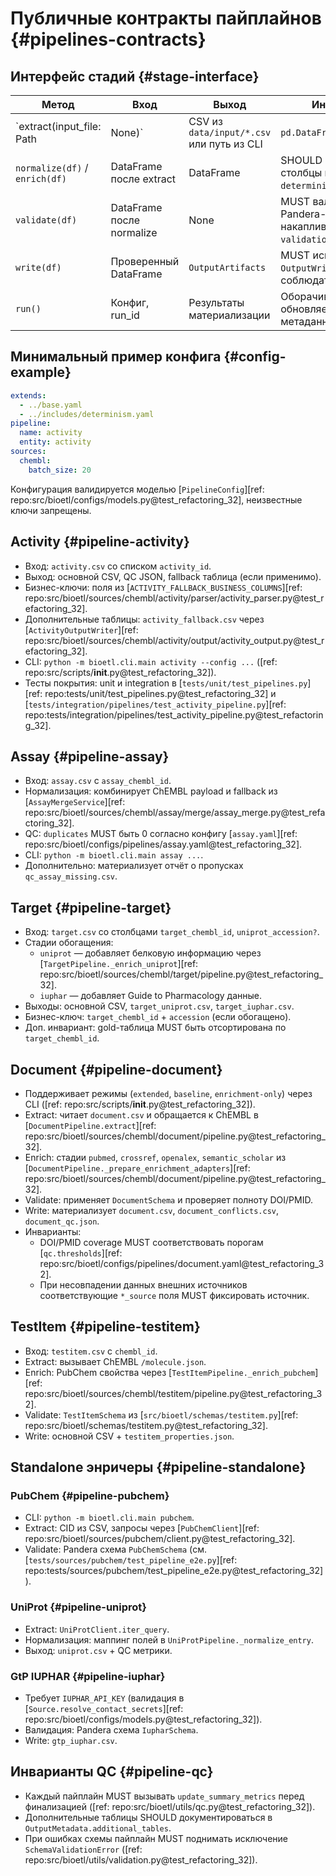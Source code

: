 # Публичные контракты пайплайнов {#pipelines-contracts}

## Интерфейс стадий {#stage-interface}
| Метод | Вход | Выход | Инварианты |
| --- | --- | --- | --- |
| `extract(input_file: Path | None)` | CSV из `data/input/*.csv` или путь из CLI | `pd.DataFrame` | MUST вызывать `read_input_table()` для детерминизма ([ref: repo:src/bioetl/pipelines/base.py@test_refactoring_32]). |
| `normalize(df)` / `enrich(df)` | DataFrame после extract | DataFrame | SHOULD возвращать столбцы в порядке `determinism.column_order`. |
| `validate(df)` | DataFrame после normalize | None | MUST валидировать Pandera-схемами и накапливать `validation_issues`. |
| `write(df)` | Проверенный DataFrame | `OutputArtifacts` | MUST использовать `OutputWriter` и соблюдать `SortConfig`. |
| `run()` | Конфиг, run_id | Результаты материализации | Оборачивает стадии, обновляет QC и метаданные. |

## Минимальный пример конфига {#config-example}

```yaml
extends:
  - ../base.yaml
  - ../includes/determinism.yaml
pipeline:
  name: activity
  entity: activity
sources:
  chembl:
    batch_size: 20
```
Конфигурация валидируется моделью
[`PipelineConfig`][ref: repo:src/bioetl/configs/models.py@test_refactoring_32],
неизвестные ключи запрещены.

## Activity {#pipeline-activity}
- Вход: `activity.csv` со списком `activity_id`.
- Выход: основной CSV, QC JSON, fallback таблица (если применимо).
- Бизнес-ключи: поля из
  [`ACTIVITY_FALLBACK_BUSINESS_COLUMNS`][ref: repo:src/bioetl/sources/chembl/activity/parser/activity_parser.py@test_refactoring_32].
- Дополнительные таблицы: `activity_fallback.csv` через
  [`ActivityOutputWriter`][ref: repo:src/bioetl/sources/chembl/activity/output/activity_output.py@test_refactoring_32].
- CLI: `python -m bioetl.cli.main activity --config ...`
  ([ref: repo:src/scripts/__init__.py@test_refactoring_32]).
- Тесты покрытия: unit и integration в
  [`tests/unit/test_pipelines.py`][ref: repo:tests/unit/test_pipelines.py@test_refactoring_32]
  и [`tests/integration/pipelines/test_activity_pipeline.py`][ref: repo:tests/integration/pipelines/test_activity_pipeline.py@test_refactoring_32].

## Assay {#pipeline-assay}
- Вход: `assay.csv` с `assay_chembl_id`.
- Нормализация: комбинирует ChEMBL payload и fallback из
  [`AssayMergeService`][ref: repo:src/bioetl/sources/chembl/assay/merge/assay_merge.py@test_refactoring_32].
- QC: `duplicates` MUST быть 0 согласно конфигу
  [`assay.yaml`][ref: repo:src/bioetl/configs/pipelines/assay.yaml@test_refactoring_32].
- CLI: `python -m bioetl.cli.main assay ...`.
- Дополнительно: материализует отчёт о пропусках `qc_assay_missing.csv`.

## Target {#pipeline-target}
- Вход: `target.csv` со столбцами `target_chembl_id`, `uniprot_accession?`.
- Стадии обогащения:
  - `uniprot` — добавляет белковую информацию через
    [`TargetPipeline._enrich_uniprot`][ref: repo:src/bioetl/sources/chembl/target/pipeline.py@test_refactoring_32].
  - `iuphar` — добавляет Guide to Pharmacology данные.
- Выходы: основной CSV, `target_uniprot.csv`, `target_iuphar.csv`.
- Бизнес-ключ: `target_chembl_id` + `accession` (если обогащено).
- Доп. инвариант: gold-таблица MUST быть отсортирована по `target_chembl_id`.

## Document {#pipeline-document}
- Поддерживает режимы (`extended`, `baseline`, `enrichment-only`) через CLI
  ([ref: repo:src/scripts/__init__.py@test_refactoring_32]).
- Extract: читает `document.csv` и обращается к ChEMBL в
  [`DocumentPipeline.extract`][ref: repo:src/bioetl/sources/chembl/document/pipeline.py@test_refactoring_32].
- Enrich: стадии `pubmed`, `crossref`, `openalex`, `semantic_scholar` из
  [`DocumentPipeline._prepare_enrichment_adapters`][ref: repo:src/bioetl/sources/chembl/document/pipeline.py@test_refactoring_32].
- Validate: применяет `DocumentSchema` и проверяет полноту DOI/PMID.
- Write: материализует `document.csv`, `document_conflicts.csv`, `document_qc.json`.
- Инварианты:
  - DOI/PMID coverage MUST соответствовать порогам
    [`qc.thresholds`][ref: repo:src/bioetl/configs/pipelines/document.yaml@test_refactoring_32].
  - При несовпадении данных внешних источников соответствующие `*_source` поля MUST
    фиксировать источник.

## TestItem {#pipeline-testitem}
- Вход: `testitem.csv` с `chembl_id`.
- Extract: вызывает ChEMBL `/molecule.json`.
- Enrich: PubChem свойства через
  [`TestItemPipeline._enrich_pubchem`][ref: repo:src/bioetl/sources/chembl/testitem/pipeline.py@test_refactoring_32].
- Validate: `TestItemSchema` из
  [`src/bioetl/schemas/testitem.py`][ref: repo:src/bioetl/schemas/testitem.py@test_refactoring_32].
- Write: основной CSV + `testitem_properties.json`.

## Standalone энричеры {#pipeline-standalone}
### PubChem {#pipeline-pubchem}
- CLI: `python -m bioetl.cli.main pubchem`.
- Extract: CID из CSV, запросы через
  [`PubChemClient`][ref: repo:src/bioetl/sources/pubchem/client.py@test_refactoring_32].
- Validate: Pandera схема `PubChemSchema` (см.
  [`tests/sources/pubchem/test_pipeline_e2e.py`][ref: repo:tests/sources/pubchem/test_pipeline_e2e.py@test_refactoring_32]).

### UniProt {#pipeline-uniprot}
- Extract: `UniProtClient.iter_query`.
- Нормализация: маппинг полей в `UniProtPipeline._normalize_entry`.
- Выход: `uniprot.csv` + QC метрики.

### GtP IUPHAR {#pipeline-iuphar}
- Требует `IUPHAR_API_KEY` (валидация в
  [`Source.resolve_contact_secrets`][ref: repo:src/bioetl/configs/models.py@test_refactoring_32]).
- Валидация: Pandera схема `IupharSchema`.
- Write: `gtp_iuphar.csv`.

## Инварианты QC {#pipeline-qc}
- Каждый пайплайн MUST вызывать `update_summary_metrics` перед финализацией
  ([ref: repo:src/bioetl/utils/qc.py@test_refactoring_32]).
- Дополнительные таблицы SHOULD документироваться в `OutputMetadata.additional_tables`.
- При ошибках схемы пайплайн MUST поднимать исключение `SchemaValidationError`
  ([ref: repo:src/bioetl/utils/validation.py@test_refactoring_32]).
